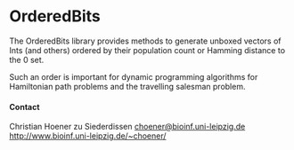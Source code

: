 # OrderedBits

The OrderedBits library provides methods to generate unboxed vectors of Ints
(and others) ordered by their population count or Hamming distance to the 0
set.

Such an order is important for dynamic programming algorithms for Hamiltonian
path problems and the travelling salesman problem.



#### Contact

Christian Hoener zu Siederdissen
choener@bioinf.uni-leipzig.de
http://www.bioinf.uni-leipzig.de/~choener/


